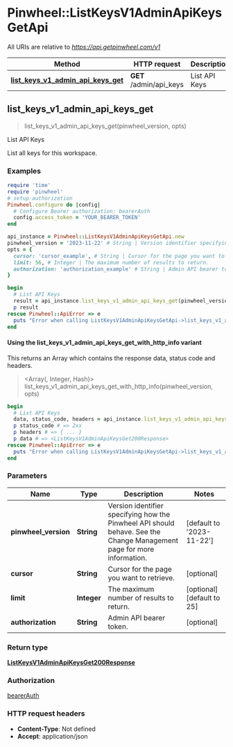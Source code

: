 # Pinwheel::ListKeysV1AdminApiKeysGetApi

All URIs are relative to *https://api.getpinwheel.com/v1*

| Method | HTTP request | Description |
| ------ | ------------ | ----------- |
| [**list_keys_v1_admin_api_keys_get**](ListKeysV1AdminApiKeysGetApi.md#list_keys_v1_admin_api_keys_get) | **GET** /admin/api_keys | List API Keys |


## list_keys_v1_admin_api_keys_get

> <ListKeysV1AdminApiKeysGet200Response> list_keys_v1_admin_api_keys_get(pinwheel_version, opts)

List API Keys

List all keys for this workspace.

### Examples

```ruby
require 'time'
require 'pinwheel'
# setup authorization
Pinwheel.configure do |config|
  # Configure Bearer authorization: bearerAuth
  config.access_token = 'YOUR_BEARER_TOKEN'
end

api_instance = Pinwheel::ListKeysV1AdminApiKeysGetApi.new
pinwheel_version = '2023-11-22' # String | Version identifier specifying how the Pinwheel API should behave. See the Change Management page for more information.
opts = {
  cursor: 'cursor_example', # String | Cursor for the page you want to retrieve.
  limit: 56, # Integer | The maximum number of results to return.
  authorization: 'authorization_example' # String | Admin API bearer token.
}

begin
  # List API Keys
  result = api_instance.list_keys_v1_admin_api_keys_get(pinwheel_version, opts)
  p result
rescue Pinwheel::ApiError => e
  puts "Error when calling ListKeysV1AdminApiKeysGetApi->list_keys_v1_admin_api_keys_get: #{e}"
end
```

#### Using the list_keys_v1_admin_api_keys_get_with_http_info variant

This returns an Array which contains the response data, status code and headers.

> <Array(<ListKeysV1AdminApiKeysGet200Response>, Integer, Hash)> list_keys_v1_admin_api_keys_get_with_http_info(pinwheel_version, opts)

```ruby
begin
  # List API Keys
  data, status_code, headers = api_instance.list_keys_v1_admin_api_keys_get_with_http_info(pinwheel_version, opts)
  p status_code # => 2xx
  p headers # => { ... }
  p data # => <ListKeysV1AdminApiKeysGet200Response>
rescue Pinwheel::ApiError => e
  puts "Error when calling ListKeysV1AdminApiKeysGetApi->list_keys_v1_admin_api_keys_get_with_http_info: #{e}"
end
```

### Parameters

| Name | Type | Description | Notes |
| ---- | ---- | ----------- | ----- |
| **pinwheel_version** | **String** | Version identifier specifying how the Pinwheel API should behave. See the Change Management page for more information. | [default to &#39;2023-11-22&#39;] |
| **cursor** | **String** | Cursor for the page you want to retrieve. | [optional] |
| **limit** | **Integer** | The maximum number of results to return. | [optional][default to 25] |
| **authorization** | **String** | Admin API bearer token. | [optional] |

### Return type

[**ListKeysV1AdminApiKeysGet200Response**](ListKeysV1AdminApiKeysGet200Response.md)

### Authorization

[bearerAuth](../README.md#bearerAuth)

### HTTP request headers

- **Content-Type**: Not defined
- **Accept**: application/json

